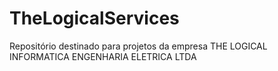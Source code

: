 # TheLogicalServices
Repositório destinado para projetos da empresa THE LOGICAL INFORMATICA ENGENHARIA ELETRICA LTDA
